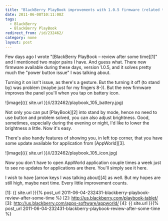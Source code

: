 ```yaml
---
title: "BlackBerry PlayBook improvements with 1.0.5 firmware (related to previous review)"
date: 2011-06-08T10:11:08Z
tags:
  - BlackBerry
  - BlackBerry PlayBook
redirect_from: /id/232462/
category: none
layout: post
---
```

Few days ago I wrote "[BlackBerry PlayBook – review after some time][1]" and I mentioned two major pains I have. And guess what. There new firmware available during these days, version 1.0.5, and it solves pretty much the "power button issue" I was talking about.

Turning it on isn't issue, as there's a gesture. But the turning it off (to stand by) was problem (maybe just for my fingers 8-)). But the new firmware improves the panel you'll when you tap on battery icon.

![image]({{ site.url }}/i/232462/playbook_105_battery.jpg)

Not only you can put [PlayBook][2] into stand by mode, hence no need to use button and problem solved, you can also adjust brightness. Good, sometimes, especially during the evening or night, I'd like to lower the brightness a little. Now it's easy.

There's also handy features of showing you, in left top corner, that you have some update available for application from [AppWorld][3].

![image]({{ site.url }}/i/232462/playbook_105_icon.jpg)

Now you don't have to open AppWorld application couple times a week just to see no updates for applications are there. You'll simply see it here.

I wish to have [arrow keys I was talking about][4] as well. But my hopes are still high, maybe next time. Every little improvement counts.

[1]: {{ site.url }}{% post_url 2011-06-04-232431-blackberry-playbook-review-after-some-time %}
[2]: http://us.blackberry.com/playbook-tablet/
[3]: http://us.blackberry.com/apps-software/appworld/
[4]: {{ site.url }}{% post_url 2011-06-04-232431-blackberry-playbook-review-after-some-time %}